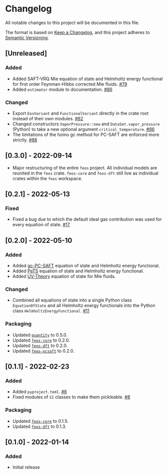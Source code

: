 # Changelog
All notable changes to this project will be documented in this file.

The format is based on [Keep a Changelog](https://keepachangelog.com/en/1.0.0/),
and this project adheres to [Semantic Versioning](https://semver.org/spec/v2.0.0.html).

## [Unreleased]
### Added
- Added SAFT-VRQ Mie equation of state and Helmholtz energy functional for first order Feynman-Hibbs corrected Mie fluids. [#79](https://github.com/feos-org/feos/pull/79)
- Added `estimator` module to documentation. [#86](https://github.com/feos-org/feos/pull/86)

### Changed
- Export `EosVariant` and `FunctionalVariant` directly in the crate root instead of their own modules. [#62](https://github.com/feos-org/feos/pull/62)
- Changed constructors `VaporPressure::new` and `DataSet.vapor_pressure` (Python) to take a new optional argument `critical_temperature`. [#86](https://github.com/feos-org/feos/pull/86)
- The limitations of the homo gc method for PC-SAFT are enforced more strictly. [#88](https://github.com/feos-org/feos/pull/88)

## [0.3.0] - 2022-09-14
- Major restructuring of the entire `feos` project. All individual models are reunited in the `feos` crate. `feos-core` and `feos-dft` still live as individual crates within the `feos` workspace.

## [0.2.1] - 2022-05-13
### Fixed
- Fixed a bug due to which the default ideal gas contribution was used for every equation of state. [#17](https://github.com/feos-org/feos/pull/17)

## [0.2.0] - 2022-05-10
### Added
- Added [gc-PC-SAFT](https://github.com/feos-org/feos-gc-pcsaft) equation of state and Helmholtz energy functional.
- Added [PeTS](https://github.com/feos-org/feos-pets) equation of state and Helmholtz energy functional.
- Added [UV-Theory](https://github.com/feos-org/feos-uvtheory) equation of state for Mie fluids.

### Changed
- Combined all equations of state into a single Python class `EquationOfState` and all Helmholtz energy functionals into the Python class `HelmholtzEnergyFunctional`. [#11](https://github.com/feos-org/feos/pull/11)

### Packaging
- Updated [`quantity`](https://github.com/itt-ustutt/quantity/blob/master/CHANGELOG.md) to 0.5.0.
- Updated [`feos-core`](https://github.com/feos-org/feos-core/blob/main/CHANGELOG.md) to 0.2.0.
- Updated [`feos-dft`](https://github.com/feos-org/feos-dft/blob/main/CHANGELOG.md) to 0.2.0.
- Updated [`feos-pcsaft`](https://github.com/feos-org/feos-pcsaft/blob/main/CHANGELOG.md) to 0.2.0.

## [0.1.1] - 2022-02-23
### Added
- Added `pyproject.toml`. [#8](https://github.com/feos-org/feos/pull/8)
- Fixed modules of `SI` classes to make them pickleable. [#8](https://github.com/feos-org/feos/pull/8)

### Packaging
- Updated [`feos-core`](https://github.com/feos-org/feos-core/blob/main/CHANGELOG.md) to 0.1.5.
- Updated [`feos-dft`](https://github.com/feos-org/feos-dft/blob/main/CHANGELOG.md) to 0.1.3.

## [0.1.0] - 2022-01-14
### Added
- Initial release
